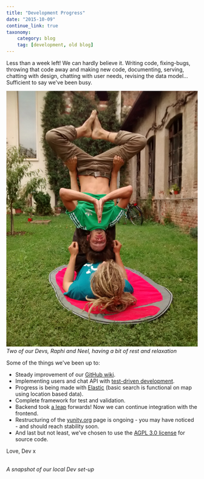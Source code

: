 ```yaml
---
title: "Development Progress"
date: "2015-10-09"
continue_link: true
taxonomy:
    category: blog
    tag: [development, old blog]
---
```

    

Less than a week left! We can hardly believe it. Writing code, fixing-bugs, throwing that code away and making new code, documenting, serving, chatting with design, chatting with user needs, revising the data model... Sufficient to say we've been busy.

![](IMG_20150924_181737000.jpg)
<br>
<i>Two of our Devs, Raphi and Neel, having a bit of rest and relaxation</i>

Some of the things we've been up to:
<ul>
    <li>Steady improvement of our <a href="https://github.com/yunity/yunity-core/wiki">GitHub wiki</a>.
    <li>Implementing users and chat API with <a href="https://en.wikipedia.org/wiki/Test-driven_development">test-driven development</a>.
    <li>Progress is being made with <a href="https://www.elastic.co/">Elastic</a> (basic search is functional on map using location based data).
    <li>Complete framework for test and validation.
    <li>Backend took <a href="https://github.com/yunity/yunity-core/graphs/contributors">a leap</a> forwards! Now we can continue integration with the frontend. <li>Restructuring of the <a href="http://www.yunity.org/">yunity.org</a> page is ongoing - you may have noticed - and should reach stability soon.
    <li>And last but not least, we've chosen to use the <a href="http://www.gnu.org/licenses/agpl-3.0.en.html">AGPL 3.0 license</a> for source code.
</ul>

Love,
Dev x

<br> <i> A snapshot of our local Dev set-up </i>